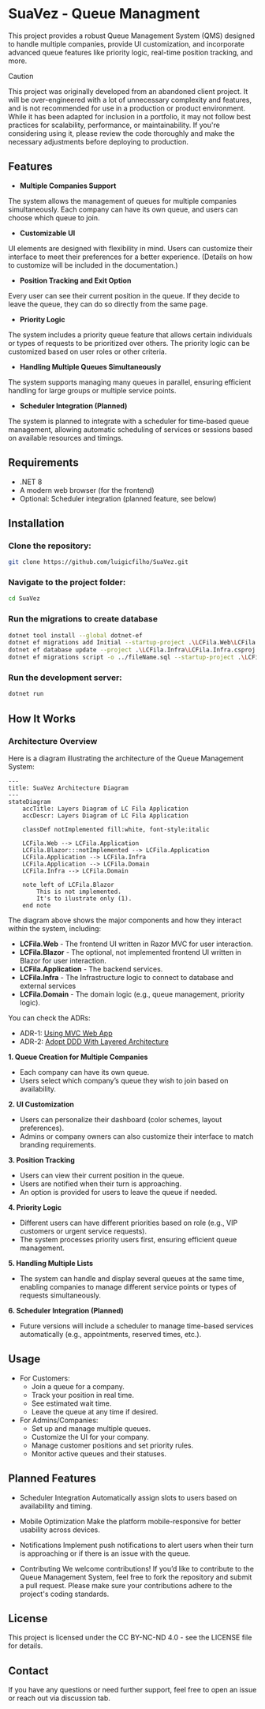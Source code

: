 # SuaVez - Queue Managment

This project provides a robust Queue Management System (QMS) designed to handle multiple companies, provide UI customization, and incorporate advanced queue features like priority logic, real-time position tracking, and more.

> [!CAUTION]
> This project was originally developed from an abandoned client project. It will be over-engineered with a lot of unnecessary complexity and features, and is not recommended for use in a production or product environment. While it has been adapted for inclusion in a portfolio, it may not follow best practices for scalability, performance, or maintainability. If you're considering using it, please review the code thoroughly and make the necessary adjustments before deploying to production.


## Features
- **Multiple Companies Support**

The system allows the management of queues for multiple companies simultaneously. Each company can have its own queue, and users can choose which queue to join.

- **Customizable UI**

UI elements are designed with flexibility in mind. Users can customize their interface to meet their preferences for a better experience. (Details on how to customize will be included in the documentation.)

- **Position Tracking and Exit Option**

Every user can see their current position in the queue. If they decide to leave the queue, they can do so directly from the same page.

- **Priority Logic**

The system includes a priority queue feature that allows certain individuals or types of requests to be prioritized over others. The priority logic can be customized based on user roles or other criteria.

- **Handling Multiple Queues Simultaneously**

The system supports managing many queues in parallel, ensuring efficient handling for large groups or multiple service points.

- **Scheduler Integration (Planned)**

The system is planned to integrate with a scheduler for time-based queue management, allowing automatic scheduling of services or sessions based on available resources and timings.

## Requirements
- .NET 8
- A modern web browser (for the frontend)
- Optional: Scheduler integration (planned feature, see below)

## Installation

### Clone the repository:
```bash
git clone https://github.com/luigicfilho/SuaVez.git
```
### Navigate to the project folder:

```bash
cd SuaVez
```

### Run the migrations to create database

```bash
dotnet tool install --global dotnet-ef
dotnet ef migrations add Initial --startup-project .\LCFila.Web\LCFila.Web.csproj --project .\LCFila.Infra\LCFila.Infra.csproj
dotnet ef database update --project .\LCFila.Infra\LCFila.Infra.csproj -s .\LCFila.Web\LCFila.Web.csproj
dotnet ef migrations script -o ../fileName.sql --startup-project .\LCFila.Web\LCFila.Web.csproj --project .\LCFila.Infra\LCFila.Infra.csproj
```

### Run the development server:

```bash
dotnet run
```

## How It Works

### Architecture Overview
Here is a diagram illustrating the architecture of the Queue Management System:

```mermaid
---
title: SuaVez Architecture Diagram
---
stateDiagram
    accTitle: Layers Diagram of LC Fila Application
    accDescr: Layers Diagram of LC Fila Application

    classDef notImplemented fill:white, font-style:italic

    LCFila.Web --> LCFila.Application 
    LCFila.Blazor:::notImplemented --> LCFila.Application
    LCFila.Application --> LCFila.Infra
    LCFila.Application --> LCFila.Domain
    LCFila.Infra --> LCFila.Domain

    note left of LCFila.Blazor
        This is not implemented.
        It's to ilustrate only (1).
    end note
```

The diagram above shows the major components and how they interact within the system, including:

- **LCFila.Web** - The frontend UI written in Razor MVC for user interaction.
- **LCFila.Blazor** - The optional, not implemented frontend UI written in Blazor for user interaction.
- **LCFila.Application** - The backend services.
- **LCFila.Infra** - The Infrastructure logic to connect to database and external services
- **LCFila.Domain** - The domain logic (e.g., queue management, priority logic).

You can check the ADRs:

- ADR-1: [Using MVC Web App](https://github.com/luigicfilho/LCFila/blob/main/docs/adr/adr-001-implement-LC-Fila-as-dotnet-mvc.md)
- ADR-2: [Adopt DDD With Layered Architecture](https://github.com/luigicfilho/LCFila/blob/main/docs/adr/adr-002-adopt-ddd-with-layered-architecture.md)

**1. Queue Creation for Multiple Companies**
- Each company can have its own queue.
- Users select which company’s queue they wish to join based on availability.

**2. UI Customization**
- Users can personalize their dashboard (color schemes, layout preferences).
- Admins or company owners can also customize their interface to match branding requirements.

**3. Position Tracking**
- Users can view their current position in the queue.
- Users are notified when their turn is approaching.
- An option is provided for users to leave the queue if needed.

**4. Priority Logic**
- Different users can have different priorities based on role (e.g., VIP customers or urgent service requests).
- The system processes priority users first, ensuring efficient queue management.

**5. Handling Multiple Lists**
- The system can handle and display several queues at the same time, enabling companies to manage different service points or types of requests simultaneously.

**6. Scheduler Integration (Planned)**
- Future versions will include a scheduler to manage time-based services automatically (e.g., appointments, reserved times, etc.).

## Usage

- For Customers:
    - Join a queue for a company.
    - Track your position in real time.
    - See estimated wait time.
    - Leave the queue at any time if desired.
- For Admins/Companies:
    - Set up and manage multiple queues.
    - Customize the UI for your company.
    - Manage customer positions and set priority rules.
    - Monitor active queues and their statuses.

## Planned Features
- Scheduler Integration
Automatically assign slots to users based on availability and timing.

- Mobile Optimization
Make the platform mobile-responsive for better usability across devices.

- Notifications
Implement push notifications to alert users when their turn is approaching or if there is an issue with the queue.

- Contributing
We welcome contributions! If you’d like to contribute to the Queue Management System, feel free to fork the repository and submit a pull request. Please make sure your contributions adhere to the project's coding standards.

## License
This project is licensed under the CC BY-NC-ND 4.0 - see the LICENSE file for details.

## Contact
If you have any questions or need further support, feel free to open an issue or reach out via discussion tab.
